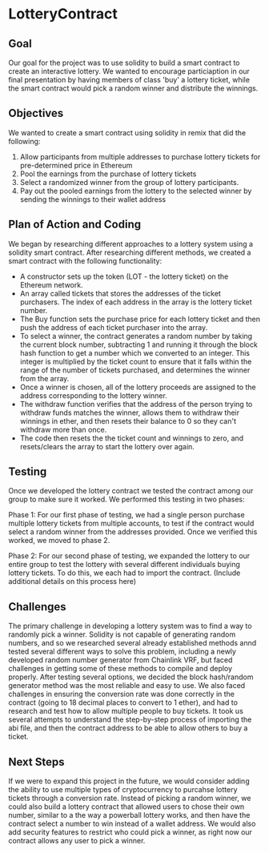 # LotteryContract

## Goal 

Our goal for the project was to use solidity to build a smart contract to create an interactive lottery.  We wanted to encourage particiaption in our final presentation by having members of class 'buy' a lottery ticket, while the smart contract would pick a random winner and distribute the winnings.  

## Objectives 

We wanted to create a smart contract using solidity in remix that did the following: 

1. Allow participants from multiple addresses to purchase lottery tickets for pre-determined price in Ethereum 
2. Pool the earnings from the purchase of lottery tickets 
3. Select a randomized winner from the group of lottery participants. 
4. Pay out the pooled earnings from the lottery to the selected winner by sending the winnings to their wallet address 

## Plan of Action and Coding 

We began by researching different approaches to a lottery system using a solidity smart contract. After researching different methods, we created a smart contract with the following functionality: 

- A constructor sets up the token (LOT - the lottery ticket) on the Ethereum network. 
- An array called tickets that stores the addresses of the ticket purchasers. The index of each address in the array is the lottery ticket number.   
- The Buy function sets the purchase price for each lottery ticket and then push the address of each ticket purchaser into the array. 
- To select a winner, the contract generates a random number by taking the current block number, subtracting 1 and running it through the block hash function to get a number which we converted to an integer. This integer is multiplied by the ticket count to ensure that it falls within the range of the number of tickets purchased, and determines the winner from the array.  
- Once a winner is chosen, all of the lottery proceeds are assigned to the address corresponding to the lottery winner.  
- The withdraw function verifies that the address of the person trying to withdraw funds matches the winner, allows them to withdraw their winnings in ether, and then resets their balance to 0 so they can't withdraw more than once.  
- The code then resets the the ticket count and winnings to zero, and resets/clears the array to start the lottery over again. 

## Testing 

Once we developed the lottery contract we tested the contract among our group to make sure it worked.  We performed this testing in two phases:

Phase 1: For our first phase of testing, we had a single person purchase multiple lottery tickets from multiple accounts, to test if the contract would select a random winner from the addresses provided. Once we verified this worked, we moved to phase 2. 

Phase 2:  For our second phase of testing, we expanded the lottery to our entire group to test the lottery with several different individuals buying lottery tickets. To do this, we each had to import the contract. 
(Include additional details on this process here)

## Challenges 

The primary challenge in developing a lottery system was to find a way to randomly pick a winner. Solidity is not capable of generating random numbers, and so we researched several already established methods annd tested several different ways to solve this problem, including a newly developed random number generator from Chainlink VRF, but faced challenges in getting some of these methods to compile and deploy properly.  After testing several options, we decided the block hash/random generator method was the most reliable and easy to use.  We also faced challenges in ensuring the conversion rate was done correctly in the contract (going to 18 decimal places to convert to 1 ether), and had to research and test how to allow multiple people to buy tickets.  It took us several attempts to understand the step-by-step process of importing the abi file, and then the contract address to be able to allow others to buy a ticket. 

## Next Steps 

If we were to expand this project in the future, we would consider adding the ability to use multiple types of cryptocurrency to purcahse lottery tickets through a conversion rate.  Instead of picking a random winner, we could also build a lottery contract that allowed users to chose their own number, similar to a the way a powerball lottery works, and then have the contract select a number to win instead of a wallet address.  We would also add security features to restrict who could pick a winner, as right now our contract allows any user to pick a winner. 

